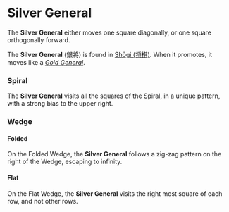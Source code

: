 # Silver General

The **Silver General** either moves one square diagonally, or one square
orthogonally forward.

The **Silver General** (&#x9280;&#x5c07;) is found in
[Sh&#x14d;gi (&#x5c06;&#x68cb;)](#wiki:Shogi). When it promotes,
it moves like a [*Gold General*](gold_general.html?piece=promoted_silver).

### Spiral

The **Silver General** visits all the squares of the Spiral, in
a unique pattern, with a strong bias to the upper right.

### Wedge

#### Folded

On the Folded Wedge, the **Silver General** follows a zig-zag
pattern on the right of the Wedge, escaping to infinity.

#### Flat

On the Flat Wedge, the **Silver General** visits the right most
square of each row, and not other rows.

<div class = 'trapped' data-piece = 'silver_general'></div>
<div class = 'boxset'  data-sets  = 'shogi'></div>
